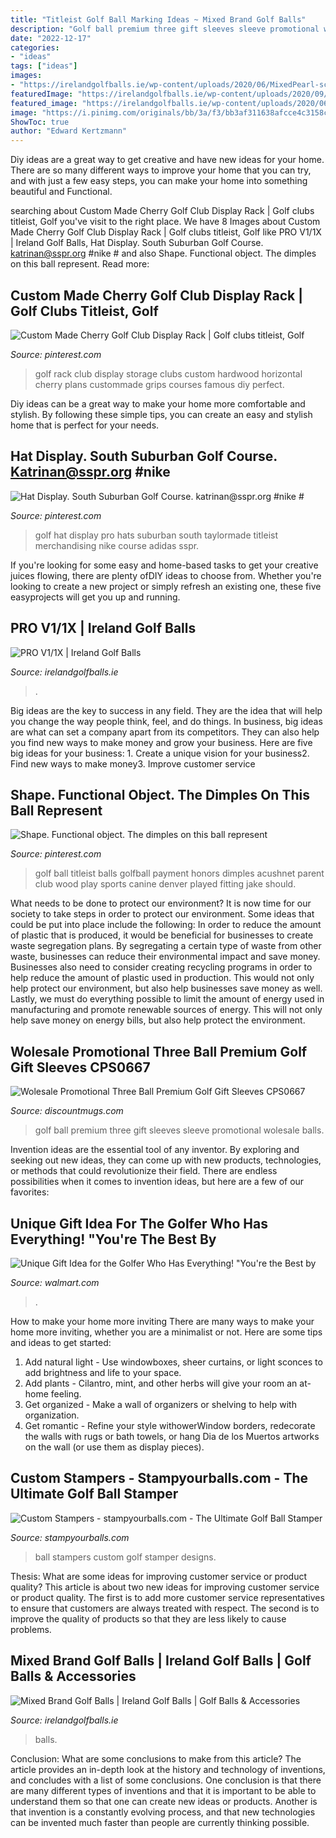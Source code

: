 ```yaml
---
title: "Titleist Golf Ball Marking Ideas ~ Mixed Brand Golf Balls"
description: "Golf ball premium three gift sleeves sleeve promotional wolesale balls"
date: "2022-12-17"
categories:
- "ideas"
tags: ["ideas"]
images:
- "https://irelandgolfballs.ie/wp-content/uploads/2020/06/MixedPearl-scaled.jpg"
featuredImage: "https://irelandgolfballs.ie/wp-content/uploads/2020/09/PROVB-1536x2048.jpg"
featured_image: "https://irelandgolfballs.ie/wp-content/uploads/2020/06/MixedPearl-scaled.jpg"
image: "https://i.pinimg.com/originals/bb/3a/f3/bb3af311638afcce4c3158cba295a110.jpg"
ShowToc: true
author: "Edward Kertzmann"
---
```



Diy ideas are a great way to get creative and have new ideas for your home. There are so many different ways to improve your home that you can try, and with just a few easy steps, you can make your home into something beautiful and Functional.

	

		
searching about Custom Made Cherry Golf Club Display Rack | Golf clubs titleist, Golf you've visit to the right place. We have 8 Images about Custom Made Cherry Golf Club Display Rack | Golf clubs titleist, Golf like PRO V1/1X | Ireland Golf Balls, Hat Display. South Suburban Golf Course. katrinan@sspr.org #nike # and also Shape. Functional object. The dimples on this ball represent. Read more:
		
    
## Custom Made Cherry Golf Club Display Rack | Golf Clubs Titleist, Golf

<img loading=lazy src="https://i.pinimg.com/736x/7f/51/2d/7f512d8ebea69043d034e1e85202b6ed--golf-clubs-rack.jpg" onerror="this.onerror=null;this.src='https://tse1.mm.bing.net/th?id=OIP.gOD7vavf3DCVHB4wVt84zwHaJ3&amp;pid=15.1';" alt="Custom Made Cherry Golf Club Display Rack | Golf clubs titleist, Golf">

_Source: pinterest.com_

>golf rack club display storage clubs custom hardwood horizontal cherry plans custommade grips courses famous diy perfect. 

	

Diy ideas can be a great way to make your home more comfortable and stylish. By following these simple tips, you can create an easy and stylish home that is perfect for your needs.

    
## Hat Display. South Suburban Golf Course. Katrinan@sspr.org #nike #

<img loading=lazy src="https://i.pinimg.com/originals/bb/3a/f3/bb3af311638afcce4c3158cba295a110.jpg" onerror="this.onerror=null;this.src='https://tse2.mm.bing.net/th?id=OIP.bjWZjbZWUXCIOclyWn5TBgHaFh&amp;pid=15.1';" alt="Hat Display. South Suburban Golf Course. katrinan@sspr.org #nike #">

_Source: pinterest.com_

>golf hat display pro hats suburban south taylormade titleist merchandising nike course adidas sspr. 

	

If you're looking for some easy and home-based tasks to get your creative juices flowing, there are plenty ofDIY ideas to choose from. Whether you're looking to create a new project or simply refresh an existing one, these five easyprojects will get you up and running.

    
## PRO V1/1X | Ireland Golf Balls

<img loading=lazy src="https://irelandgolfballs.ie/wp-content/uploads/2020/09/PROVB-1536x2048.jpg" onerror="this.onerror=null;this.src='https://tse4.mm.bing.net/th?id=OIP.8ILCNxqXmUpJ3FRO43sxhQHaJ4&amp;pid=15.1';" alt="PRO V1/1X | Ireland Golf Balls">

_Source: irelandgolfballs.ie_

>. 

	

Big ideas are the key to success in any field. They are the idea that will help you change the way people think, feel, and do things. In business, big ideas are what can set a company apart from its competitors. They can also help you find new ways to make money and grow your business. Here are five big ideas for your business: 1. Create a unique vision for your business2. Find new ways to make money3. Improve customer service
    
## Shape. Functional Object. The Dimples On This Ball Represent

<img loading=lazy src="https://i.pinimg.com/originals/44/75/2a/44752a63069650f3964445ea751d14dc.jpg" onerror="this.onerror=null;this.src='https://tse4.mm.bing.net/th?id=OIP.a4mZX6cNJTePLtFz8_PGywAAAA&amp;pid=15.1';" alt="Shape. Functional object. The dimples on this ball represent">

_Source: pinterest.com_

>golf ball titleist balls golfball payment honors dimples acushnet parent club wood play sports canine denver played fitting jake should. 

	

What needs to be done to protect our environment?
It is now time for our society to take steps in order to protect our environment. Some ideas that could be put into place include the following:
In order to reduce the amount of plastic that is produced, it would be beneficial for businesses to create waste segregation plans. By segregating a certain type of waste from other waste, businesses can reduce their environmental impact and save money. Businesses also need to consider creating recycling programs in order to help reduce the amount of plastic used in production. This would not only help protect our environment, but also help businesses save money as well. Lastly, we must do everything possible to limit the amount of energy used in manufacturing and promote renewable sources of energy. This will not only help save money on energy bills, but also help protect the environment.

    
## Wolesale Promotional Three Ball Premium Golf Gift Sleeves CPS0667

<img loading=lazy src="http://www.discountmugs.com/product-images/detail/three-ball-premium-golf-gift-sleeve-cps0667.jpeg" onerror="this.onerror=null;this.src='https://tse2.mm.bing.net/th?id=OIP.UA0WnhcP9PBZDj_KdDHc6gAAAA&amp;pid=15.1';" alt="Wolesale Promotional Three Ball Premium Golf Gift Sleeves CPS0667">

_Source: discountmugs.com_

>golf ball premium three gift sleeves sleeve promotional wolesale balls. 

	

Invention ideas are the essential tool of any inventor. By exploring and seeking out new ideas, they can come up with new products, technologies, or methods that could revolutionize their field. There are endless possibilities when it comes to invention ideas, but here are a few of our favorites:

    
## Unique Gift Idea For The Golfer Who Has Everything! &quot;You&#039;re The Best By

<img loading=lazy src="https://i5.walmartimages.com/asr/478da365-4ad5-4fc3-a14c-7800e834eee4_1.a77b1d43861399f6fab6ae0418b5057d.jpeg" onerror="this.onerror=null;this.src='https://tse2.mm.bing.net/th?id=OIP.wfwaW5lSPvxmQazif4VXxgHaHy&amp;pid=15.1';" alt="Unique Gift Idea for the Golfer Who Has Everything! &quot;You&#039;re the Best by">

_Source: walmart.com_

>. 

	

How to make your home more inviting
There are many ways to make your home more inviting, whether you are a minimalist or not. Here are some tips and ideas to get started:
1. Add natural light - Use windowboxes, sheer curtains, or light sconces to add brightness and life to your space.
2. Add plants - Cilantro, mint, and other herbs will give your room an at-home feeling.
3. Get organized - Make a wall of organizers or shelving to help with organization.
4. Get romantic - Refine your style withowerWindow borders, redecorate the walls with rugs or bath towels, or hang Dia de los Muertos artworks on the wall (or use them as display pieces).

    
## Custom Stampers - Stampyourballs.com - The Ultimate Golf Ball Stamper

<img loading=lazy src="http://www.stampyourballs.com/uploads/2/9/1/9/29199807/7016250_orig.jpg" onerror="this.onerror=null;this.src='https://tse4.mm.bing.net/th?id=OIP.fYeEUZ8B1PMkAu5pHRpcggHaHR&amp;pid=15.1';" alt="Custom Stampers - stampyourballs.com - The Ultimate Golf Ball Stamper">

_Source: stampyourballs.com_

>ball stampers custom golf stamper designs. 

	

Thesis: What are some ideas for improving customer service or product quality?
This article is about two new ideas for improving customer service or product quality. The first is to add more customer service representatives to ensure that customers are always treated with respect. The second is to improve the quality of products so that they are less likely to cause problems.

    
## Mixed Brand Golf Balls | Ireland Golf Balls | Golf Balls &amp; Accessories

<img loading=lazy src="https://irelandgolfballs.ie/wp-content/uploads/2020/06/MixedPearl-scaled.jpg" onerror="this.onerror=null;this.src='https://tse2.mm.bing.net/th?id=OIP.FTY8sfQj_CaGD7mI1bhigwHaJ4&amp;pid=15.1';" alt="Mixed Brand Golf Balls | Ireland Golf Balls | Golf Balls &amp; Accessories">

_Source: irelandgolfballs.ie_

>balls. 

	

Conclusion: What are some conclusions to make from this article?
The article provides an in-depth look at the history and technology of inventions, and concludes with a list of some conclusions. One conclusion is that there are many different types of inventions and that it is important to be able to understand them so that one can create new ideas or products. Another is that invention is a constantly evolving process, and that new technologies can be invented much faster than people are currently thinking possible.

